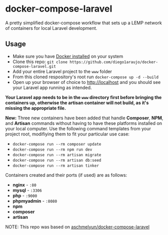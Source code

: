 # docker-compose-laravel

A pretty simplified docker-compose workflow that sets up a LEMP network of containers for local Laravel development.

## Usage

- Make sure you have [Docker installed](https://www.docker.com/products/docker-desktop) on your system
- Clone this repo: `git clone https://github.com/diego1araujo/docker-compose-laravel.git`
- Add your entire Laravel project to the `www` folder
- From this cloned respository's root run `docker-compose up -d --build`
- Open up your browser of choice to [http://localhost](http://localhost) and you should see your Laravel app running as intended.

**Your Laravel app needs to be in the `www` directory first before bringing the containers up, otherwise the artisan container will not build, as it's missing the appropriate file.**

**New:** Three new containers have been added that handle **Composer**, **NPM**, and **Artisan** commands without having to have these platforms installed on your local computer. Use the following command templates from your project root, modifiying them to fit your particular use case:

- `docker-compose run --rm composer update`
- `docker-compose run --rm npm run dev`
- `docker-compose run --rm artisan migrate`
- `docker-compose run --rm artisan db:seed`
- `docker-compose run --rm artisan tinker`

Containers created and their ports (if used) are as follows:

- **nginx** - `:80`
- **mysql** - `:3306`
- **php** - `:9000`
- **phpmyadmin** - `:8080`
- **npm**
- **composer**
- **artisan**

NOTE: This repo was based on [aschmelyun/docker-compose-laravel](https://github.com/aschmelyun/docker-compose-laravel)
